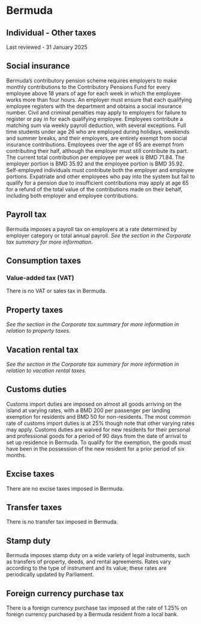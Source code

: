 # Bermuda
## Individual - Other taxes
Last reviewed - 31 January 2025
## Social insurance
Bermuda’s contributory pension scheme requires employers to make monthly contributions to the Contributory Pensions Fund for every employee above 18 years of age for each week in which the employee works more than four hours. An employer must ensure that each qualifying employee registers with the department and obtains a social insurance number. Civil and criminal penalties may apply to employers for failure to register or pay in for each qualifying employee.
Employees contribute a matching sum via weekly payroll deduction, with several exceptions. Full time students under age 26 who are employed during holidays, weekends and summer breaks, and their employers, are entirely exempt from social insurance contributions. Employees over the age of 65 are exempt from contributing their half, although the employer must still contribute its part.
The current total contribution per employee per week is BMD 71.84. The employer portion is BMD 35.92 and the employee portion is BMD 35.92. Self-employed individuals must contribute both the employer and employee portions.
Expatriate and other employees who pay into the system but fail to qualify for a pension due to insufficient contributions may apply at age 65 for a refund of the total value of the contributions made on their behalf, including both employer and employee contributions.
## Payroll tax
Bermuda imposes a payroll tax on employers at a rate determined by employer category or total annual payroll. _See the_ _section in the Corporate tax summary for more information_.
## Consumption taxes
### Value-added tax (VAT) 
There is no VAT or sales tax in Bermuda.
## Property taxes
_See the_ _section in the Corporate tax summary for more information in relation to property taxes_.
## Vacation rental tax
_See the_ _section in the Corporate tax summary for more information in relation to vacation rental taxes._
## Customs duties
Customs import duties are imposed on almost all goods arriving on the island at varying rates, with a BMD 200 per passenger per landing exemption for residents and BMD 50 for non-residents. The most common rate of customs import duties is at 25% though note that other varying rates may apply. 
Customs duties are waived for new residents for their personal and professional goods for a period of 90 days from the date of arrival to set up residence in Bermuda. To qualify for the exemption, the goods must have been in the possession of the new resident for a prior period of six months.
## Excise taxes
There are no excise taxes imposed in Bermuda.
## Transfer taxes
There is no transfer tax imposed in Bermuda.
## Stamp duty
Bermuda imposes stamp duty on a wide variety of legal instruments, such as transfers of property, deeds, and rental agreements. Rates vary according to the type of instrument and its value; these rates are periodically updated by Parliament.
## Foreign currency purchase tax
There is a foreign currency purchase tax imposed at the rate of 1.25% on foreign currency purchased by a Bermuda resident from a local bank.
